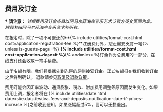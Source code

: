 ## 费用及订金

**†** **请注意：** *详细费用及订金条款以阿马尔菲海岸音乐艺术节官方英文页面为准。解释权归阿马尔菲海岸音乐艺术节所有。*

在报名时，除了一项不可退还的**{% include utilities/format-cost.html cost=application-registration-fee %}**注册费用外，您还需要支付一笔{% unless is-guests-page -%}
**{% include utilities/format-cost.html cost=application-deposit %}**{% endunless %}订金作为总费用的一部分。在线支付还会收取一笔手续费。
 
由于名额有限，我们将根据先到先得的原则接受订金。正式名额将在我们收到订金之后得到确认。
退款请参见[取消及退款政策](#cancellation-policy--refunds)。
 
费用可能会因汇率波动、通货膨胀、税收、附加费用调整等原因而发生变化。如果费用上调，报名者将在 {% include utilities/date.html date=site.data.festival.fees-and-deposits.notification-date-if-prices-increase %}之前收到通知，如果涨幅超过5%，则可以无损退出。
